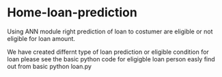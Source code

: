 # Home-loan-prediction
Using ANN module right prediction of loan to costumer are eligible or not eligible for loan amount.

We have created differnt type of loan prediction or eligible condition for loan please  see the basic python code for eligigble loan person easly find out from basic python loan.py 
